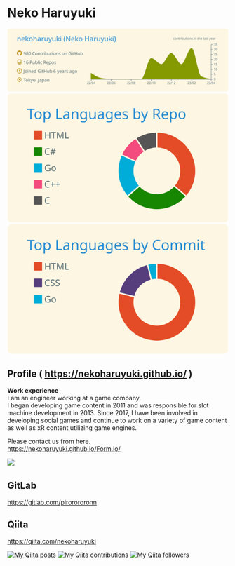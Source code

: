 # Neko Haruyuki

[![](https://raw.githubusercontent.com/nekoharuyuki/nekoharuyuki/master/profile-summary-card-output/solarized/0-profile-details.svg)](https://github.com/vn7n24fzkq/github-profile-summary-cards)
[![](https://raw.githubusercontent.com/nekoharuyuki/nekoharuyuki/master/profile-summary-card-output/solarized/1-repos-per-language.svg)](https://github.com/vn7n24fzkq/github-profile-summary-cards)
[![](https://raw.githubusercontent.com/nekoharuyuki/nekoharuyuki/master/profile-summary-card-output/solarized/2-most-commit-language.svg)](https://github.com/vn7n24fzkq/github-profile-summary-cards)

## Profile ( https://nekoharuyuki.github.io/ )
**Work experience**  
I am an engineer working at a game company.  
I began developing game content in 2011 and was responsible for slot machine development in 2013. Since 2017, I have been involved in developing social games and continue to work on a variety of game content as well as xR content utilizing game engines.

Please contact us from here.  
https://nekoharuyuki.github.io/Form.io/

![](https://komarev.com/ghpvc/?username=nekoharuyuki&color=green)

## GitLab
https://gitlab.com/pirorororonn

## Qiita
https://qiita.com/nekoharuyuki

[![My Qiita posts](https://qiita-badge.apiapi.app/s/nekoharuyuki/posts.svg)](http://qiita.com/nekoharuyuki)
[![My Qiita contributions](https://qiita-badge.apiapi.app/s/nekoharuyuki/contributions.svg)](http://qiita.com/nekoharuyuki)
[![My Qiita followers](https://qiita-badge.apiapi.app/s/nekoharuyuki/followers.svg)](http://qiita.com/nekoharuyuki)
